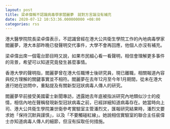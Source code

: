 ```yaml
---
layout: post
title: 梁卓偉稱不認識病毒學家閻麗夢　就對方言論沒有補充
date: 2020-07-12 10:53:36.000000000 +08:00
categories: rss
---
```


港大醫學院院長梁卓偉表示，不認識曾經在港大公共衛生學院工作的內地病毒學家閻麗夢，港大本部昨晚已發聲明交代事件，大學不會再回應，他個人亦沒有補充。

梁卓偉出席一個電台節目時又說，如果市民細心看一看聲明，相信會理解更多事件的背景，希望可以知道究竟發生甚麼事情。

香港大學的聲明指，閻麗夢曾在港大任職博士後研究員，現已離職，相關報道內容與校方理解的關鍵事實並不相符。閻麗夢在去年12月至今年1月期間，從未在港大進行她在訪問中，重點提及有關新型冠狀病毒人傳人的研究。

閻麗夢早前接受美國霍士新聞專訪，透露她去年底被指派研究內地類似沙士的疫情，相信內地在聲稱發現新型冠狀病毒之前，已經詳細知道病毒存在。她當時向上司、港大公共衛生學院兼世衛參考實驗室主管潘烈文，匯報研究結果時，潘烈文要求她「保持沉默與謹慎」，以及「不要觸碰紅線」。她說相信實驗室的聯合主任裴偉士亦知道病毒人傳人的細節，但沒有採取任何措施。
